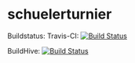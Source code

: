 schuelerturnier
===============

Buildstatus:
Travis-CI: [![Build Status](https://secure.travis-ci.org/marthaler/schuelerturnier.png)](http://travis-ci.org/marthaler/schuelerturnier)

BuildHive: [![Build Status](https://buildhive.cloudbees.com/job/marthaler/job/schuelerturnier/badge/icon)](https://buildhive.cloudbees.com/job/marthaler/job/schuelerturnier/)
